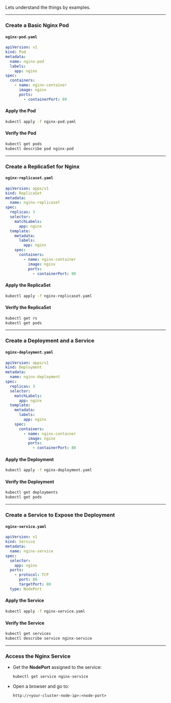 Lets understand the things by examples.

---

### **Create a Basic Nginx Pod**
#### **`nginx-pod.yaml`**
```yaml
apiVersion: v1
kind: Pod
metadata:
  name: nginx-pod
  labels:
    app: nginx
spec:
  containers:
    - name: nginx-container
      image: nginx
      ports:
        - containerPort: 80
```
#### **Apply the Pod**
```sh
kubectl apply -f nginx-pod.yaml
```
#### **Verify the Pod**
```sh
kubectl get pods
kubectl describe pod nginx-pod
```

---

### **Create a ReplicaSet for Nginx**
#### **`nginx-replicaset.yaml`**
```yaml
apiVersion: apps/v1
kind: ReplicaSet
metadata:
  name: nginx-replicaset
spec:
  replicas: 3
  selector:
    matchLabels:
      app: nginx
  template:
    metadata:
      labels:
        app: nginx
    spec:
      containers:
        - name: nginx-container
          image: nginx
          ports:
            - containerPort: 80
```
#### **Apply the ReplicaSet**
```sh
kubectl apply -f nginx-replicaset.yaml
```
#### **Verify the ReplicaSet**
```sh
kubectl get rs
kubectl get pods
```

---

### **Create a Deployment and a Service**
#### **`nginx-deployment.yaml`**
```yaml
apiVersion: apps/v1
kind: Deployment
metadata:
  name: nginx-deployment
spec:
  replicas: 3
  selector:
    matchLabels:
      app: nginx
  template:
    metadata:
      labels:
        app: nginx
    spec:
      containers:
        - name: nginx-container
          image: nginx
          ports:
            - containerPort: 80
```
#### **Apply the Deployment**
```sh
kubectl apply -f nginx-deployment.yaml
```
#### **Verify the Deployment**
```sh
kubectl get deployments
kubectl get pods
```

---

### **Create a Service to Expose the Deployment**
#### **`nginx-service.yaml`**
```yaml
apiVersion: v1
kind: Service
metadata:
  name: nginx-service
spec:
  selector:
    app: nginx
  ports:
    - protocol: TCP
      port: 80
      targetPort: 80
  type: NodePort
```
#### **Apply the Service**
```sh
kubectl apply -f nginx-service.yaml
```
#### **Verify the Service**
```sh
kubectl get services
kubectl describe service nginx-service
```

---

### **Access the Nginx Service**
- Get the **NodePort** assigned to the service:
  ```sh
  kubectl get service nginx-service
  ```
- Open a browser and go to:
  ```
  http://<your-cluster-node-ip>:<node-port>
  ```
